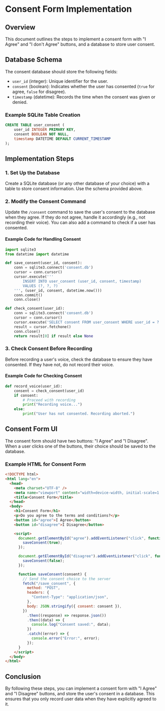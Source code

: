 # Consent Form Implementation

## Overview

This document outlines the steps to implement a consent form with "I Agree" and "I don't Agree" buttons, and a database to store user consent.

## Database Schema

The consent database should store the following fields:

- `user_id` (integer): Unique identifier for the user.
- `consent` (boolean): Indicates whether the user has consented (`true` for agree, `false` for disagree).
- `timestamp` (datetime): Records the time when the consent was given or denied.

### Example SQLite Table Creation

```sql
CREATE TABLE user_consent (
    user_id INTEGER PRIMARY KEY,
    consent BOOLEAN NOT NULL,
    timestamp DATETIME DEFAULT CURRENT_TIMESTAMP
);
```

## Implementation Steps

### 1. Set Up the Database

Create a SQLite database (or any other database of your choice) with a table to store consent information. Use the schema provided above.

### 2. Modify the Consent Command

Update the `/consent` command to save the user's consent to the database when they agree. If they do not agree, handle it accordingly (e.g., not recording their voice). You can also add a command to check if a user has consented.

#### Example Code for Handling Consent

```python
import sqlite3
from datetime import datetime

def save_consent(user_id, consent):
    conn = sqlite3.connect('consent.db')
    cursor = conn.cursor()
    cursor.execute('''
        INSERT INTO user_consent (user_id, consent, timestamp)
        VALUES (?, ?, ?)
    ''', (user_id, consent, datetime.now()))
    conn.commit()
    conn.close()

def check_consent(user_id):
    conn = sqlite3.connect('consent.db')
    cursor = conn.cursor()
    cursor.execute('SELECT consent FROM user_consent WHERE user_id = ?', (user_id,))
    result = cursor.fetchone()
    conn.close()
    return result[0] if result else None
```

### 3. Check Consent Before Recording

Before recording a user's voice, check the database to ensure they have consented. If they have not, do not record their voice.

#### Example Code for Checking Consent

```python
def record_voice(user_id):
    consent = check_consent(user_id)
    if consent:
        # Proceed with recording
        print("Recording voice...")
    else:
        print("User has not consented. Recording aborted.")
```

## Consent Form UI

The consent form should have two buttons: "I Agree" and "I Disagree". When a user clicks one of the buttons, their choice should be saved to the database.

### Example HTML for Consent Form

```html
<!DOCTYPE html>
<html lang="en">
  <head>
    <meta charset="UTF-8" />
    <meta name="viewport" content="width=device-width, initial-scale=1.0" />
    <title>Consent Form</title>
  </head>
  <body>
    <h1>Consent Form</h1>
    <p>Do you agree to the terms and conditions?</p>
    <button id="agree">I Agree</button>
    <button id="disagree">I Disagree</button>

    <script>
      document.getElementById("agree").addEventListener("click", function () {
        saveConsent(true);
      });

      document.getElementById("disagree").addEventListener("click", function () {
        saveConsent(false);
      });

      function saveConsent(consent) {
        // Send the consent choice to the server
        fetch("/save_consent", {
          method: "POST",
          headers: {
            "Content-Type": "application/json",
          },
          body: JSON.stringify({ consent: consent }),
        })
          .then((response) => response.json())
          .then((data) => {
            console.log("Consent saved:", data);
          })
          .catch((error) => {
            console.error("Error:", error);
          });
      }
    </script>
  </body>
</html>
```

## Conclusion

By following these steps, you can implement a consent form with "I Agree" and "I Disagree" buttons, and store the user's consent in a database. This ensures that you only record user data when they have explicitly agreed to it.
